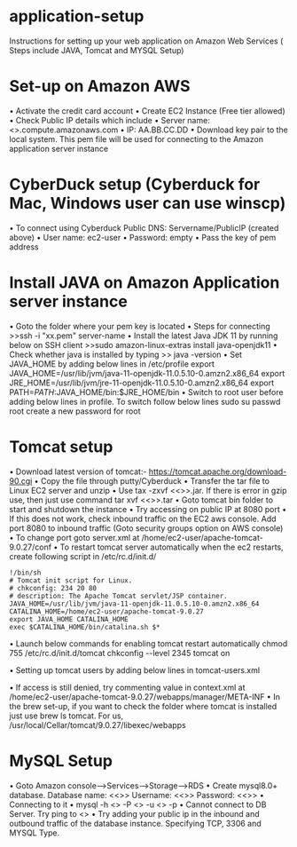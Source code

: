 # application-setup
Instructions for setting up your web application on Amazon Web Services ( Steps include JAVA, Tomcat and MYSQL Setup)

# Set-up on Amazon AWS

•	Activate the credit card account
•	Create EC2 Instance (Free tier allowed)
•	Check Public IP details which include
•       Server name: <<XX>>.compute.amazonaws.com
•	IP:  AA.BB.CC.DD
•	Download key pair to the local system. This pem file will be used for connecting to the Amazon application server instance

# CyberDuck setup (Cyberduck for Mac, Windows user can use winscp)

•	To connect using Cyberduck
Public DNS: Servername/PublicIP (created above)
•	User name: ec2-user
•	Password: empty
•	Pass the key of pem address

# Install JAVA on Amazon Application server instance

•	Goto the folder where your pem key is located
•	Steps for connecting
	>>ssh -i "xx.pem" server-name
•	Install the latest Java JDK 11 by running below on SSH client
	>>sudo amazon-linux-extras install java-openjdk11
•	Check whether java is installed by typing
	>> java -version
•	Set JAVA_HOME by adding below lines in /etc/profile
	export JAVA_HOME=/usr/lib/jvm/java-11-openjdk-11.0.5.10-0.amzn2.x86_64
	export JRE_HOME=/usr/lib/jvm/jre-11-openjdk-11.0.5.10-0.amzn2.x86_64
	export PATH=$PATH:$JAVA_HOME/bin:$JRE_HOME/bin
•	Switch to root user before adding below lines in profile. To switch follow below lines
	sudo su
	passwd root
	create a new password for root

# Tomcat setup

•	Download latest version of tomcat:- https://tomcat.apache.org/download-90.cgi 
•	Copy the file through putty/Cyberduck
•	Transfer the tar file to Linux EC2 server and unzip
•	Use tax -zxvf <<>>.jar. If there is error in gzip use, then just use command tar xvf <<>>.tar
•	Goto tomcat bin folder to start and shutdown the instance
•	Try accessing on public IP at 8080 port
•	If this does not work, check inbound traffic on the EC2 aws console. Add port 8080 to inbound traffic (Goto security groups option on AWS console)
•	To change port goto server.xml at /home/ec2-user/apache-tomcat-9.0.27/conf
•	To restart tomcat server automatically when the ec2 restarts, create following script in /etc/rc.d/init.d/

	!/bin/sh
	# Tomcat init script for Linux.
	# chkconfig: 234 20 80
	# description: The Apache Tomcat servlet/JSP container.
	JAVA_HOME=/usr/lib/jvm/java-11-openjdk-11.0.5.10-0.amzn2.x86_64
	CATALINA_HOME=/home/ec2-user/apache-tomcat-9.0.27
	export JAVA_HOME CATALINA_HOME
	exec $CATALINA_HOME/bin/catalina.sh $*

•	Launch below commands for enabling tomcat restart automatically
	chmod 755 /etc/rc.d/init.d/tomcat
	chkconfig --level 2345 tomcat on

•	Setting up tomcat users by adding below lines in tomcat-users.xml
	<role rolename="manager-gui"/>
	<role rolename="manager-script"/>
	<role rolename="manager-jmx"/>
	<role rolename="manager-status"/>
	<role rolename="admin-gui"/>
	<user username="admin" password="admin" 
	roles="manager-gui,manager-status,admin-gui"/>
	<user username="tomcattools" password="tomcat"/>

•	If access is still denied, try commenting value in context.xml at /home/ec2-user/apache-tomcat-9.0.27/webapps/manager/META-INF
•	In the brew set-up, if you want to check the folder where tomcat is installed just use brew ls tomcat. For us, /usr/local/Cellar/tomcat/9.0.27/libexec/webapps

# MySQL Setup

•	Goto Amazon console-->Services-->Storage-->RDS
•	Create mysql8.0+ database. Database name: <<>> Username: <<>> Password: <<>>
•	Connecting to it
•	mysql -h <<servername>> -P <<port>> -u <<username>> -p
•	Cannot connect to DB Server. Try ping to <<DB Server name>>
•	Try adding your public ip in the inbound and outbound traffic of the database instance. Specifying TCP, 3306 and MYSQL Type.

